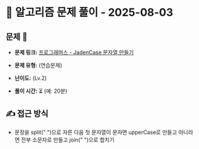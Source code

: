 # 📝 알고리즘 문제 풀이 - 2025-08-03

## 문제 📖

- **문제 링크:** [프로그래머스 - JadenCase 문자열 만들기](https://school.programmers.co.kr/learn/courses/30/lessons/12951)

- **문제 유형:** (연습문제)

- **난이도:** (Lv.2)

- **풀이 시간:** ⏳ (예: 20분)

## ✍ 접근 방식

- 문장을 split(" ")으로 자른 다음 첫 문자열이 문자면 upperCase로 만들고 아니라면 전부 소문자로 만들고 join(" ")으로 합치기
